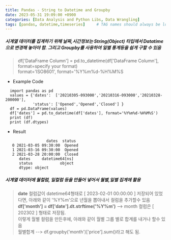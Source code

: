 ```yaml
---
title: Pandas - String to Datetime and Groupby
date: 2023-05-31 19:09:00 +0900
categories: [Data Analysis and Python Libs, Data Wrangling]
tags: [pandas, datetime,timeseries]     # TAG names should always be lowercase
--- 
```


##### 시계열 데이터를 집계하기 위해 날짜,시간정보는 String(Object) 타입에서 Datatime으로 변경해 놓아야 함. 그리고 Groupby를 사용하여 일별 통계등을 쉽게 구할 수 있음
> df['DataFrame Column'] = pd.to_datetime(df['DataFrame Column'], format=specify your format)
<br>format='ISO8601', format='%Y%m%d-%H%M%S

* Example Code
```
  import pandas as pd
  values = {'dates':  ['20210305-093000','20210316-093000','20210328-200000'],
            'status': ['Opened','Opened','Closed'] }
  df = pd.DataFrame(values)
  df['dates'] = pd.to_datetime(df['dates'], format='%Y%m%d-%H%M%S')
  print (df)
  print (df.dtypes)
```
* Result
```
                  dates  status
   0 2021-03-05 09:30:00  Opened
   1 2021-03-16 09:30:00  Opened
   2 2021-03-28 20:00:00  Closed
      dates     datetime64[ns]
      status            object
      dtype: object
```

##### 시계열 데이터에 월컬럼, 일컬럼 등을 만들어 넣어서 월별,일별 집계에 활용
> **date** 컬럼값이 datetime64형태로 [ 2023-02-01 00:00:00 ] 저장되어 있었다면, 아래와 같이 '%Y%m'으로 년월을 뽑아내서 컬럼을 추가할수 있음
<br> **df['month'] = df['date'].dt.strftime('%Y%m')**  --> month 컬럼은 [ 202302 ] 형태로 저장됨. 
<br> 이렇게 월별 컬럼을 만든후에, 아래와 같이 월별 그룹 별로 합계를 내거나 할수 있음
<br> 월별합계 --> df.groupby('month')['price'].sum()라고 해도 됨.
